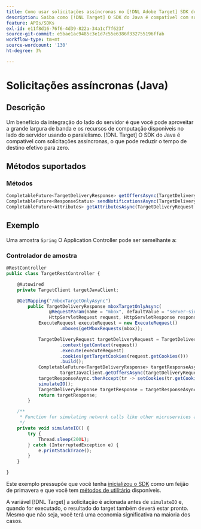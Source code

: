 ```yaml
---
title: Como usar solicitações assíncronas no [!DNL Adobe Target] SDK do Java
description: Saiba como [!DNL Target] O SDK do Java é compatível com solicitações assíncronas, o que pode reduzir o tempo de destino efetivo para zero.
feature: APIs/SDKs
exl-id: e11f8d16-76f6-4d39-822a-34a1cf7f623f
source-git-commit: e5bae1ac9485c3e1d7c55e6386f332755196ffab
workflow-type: tm+mt
source-wordcount: '130'
ht-degree: 3%

---
```


# Solicitações assíncronas (Java)

## Descrição

Um benefício da integração do lado do servidor é que você pode aproveitar a grande largura de banda e os recursos de computação disponíveis no lado do servidor usando o paralelismo. [!DNL Target] O SDK do Java é compatível com solicitações assíncronas, o que pode reduzir o tempo de destino efetivo para zero.

## Métodos suportados

### Métodos

```javascript {line-numbers="true"}
CompletableFuture<TargetDeliveryResponse> getOffersAsync(TargetDeliveryRequest request);
CompletableFuture<ResponseStatus> sendNotificationsAsync(TargetDeliveryRequest request);
CompletableFuture<Attributes> getAttributesAsync(TargetDeliveryRequest targetRequest, String ...mboxes);
```

## Exemplo

Uma amostra `Spring` O Application Controller pode ser semelhante a:

### Controlador de amostra

```javascript {line-numbers="true"}
@RestController
public class TargetRestController {

    @Autowired
    private TargetClient targetJavaClient;

    @GetMapping("/mboxTargetOnlyAsync")
        public TargetDeliveryResponse mboxTargetOnlyAsync(
                @RequestParam(name = "mbox", defaultValue = "server-side-mbox") String mbox,
                HttpServletRequest request, HttpServletResponse response) {
            ExecuteRequest executeRequest = new ExecuteRequest()
                    .mboxes(getMboxRequests(mbox));

            TargetDeliveryRequest targetDeliveryRequest = TargetDeliveryRequest.builder()
                    .context(getContext(request))
                    .execute(executeRequest)
                    .cookies(getTargetCookies(request.getCookies()))
                    .build();
            CompletableFuture<TargetDeliveryResponse> targetResponseAsync =
                    targetJavaClient.getOffersAsync(targetDeliveryRequest);
            targetResponseAsync.thenAccept(tr -> setCookies(tr.getCookies(), response));
            simulateIO();
            TargetDeliveryResponse targetResponse = targetResponseAsync.join();
            return targetResponse;
        }

    /**
     * Function for simulating network calls like other microservices and database calls
     */
    private void simulateIO() {
        try {
            Thread.sleep(200L);
        } catch (InterruptedException e) {
            e.printStackTrace();
        }
    }

}
```

Este exemplo pressupõe que você tenha [inicializou o SDK](initialize-sdk.md) como um feijão de primavera e que você tem [métodos de utilitário](utility-methods.md) disponíveis.

A variável [!DNL Target] a solicitação é acionada antes de `simulateIO` e, quando for executado, o resultado do target também deverá estar pronto. Mesmo que não seja, você terá uma economia significativa na maioria dos casos.
